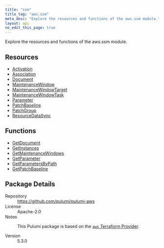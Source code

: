 ```yaml
---
title: "ssm"
title_tag: "aws.ssm"
meta_desc: "Explore the resources and functions of the aws.ssm module."
layout: api
no_edit_this_page: true
---
```


<!-- WARNING: this file was generated by Pulumi Docs Generator. -->
<!-- Do not edit by hand unless you're certain you know what you are doing! -->

Explore the resources and functions of the aws.ssm module.

<h2 id="resources">Resources</h2>
<ul class="api">
    <li><a href="activation" title="Activation"><span class="api-symbol api-symbol--resource"></span>Activation</a></li>
    <li><a href="association" title="Association"><span class="api-symbol api-symbol--resource"></span>Association</a></li>
    <li><a href="document" title="Document"><span class="api-symbol api-symbol--resource"></span>Document</a></li>
    <li><a href="maintenancewindow" title="MaintenanceWindow"><span class="api-symbol api-symbol--resource"></span>MaintenanceWindow</a></li>
    <li><a href="maintenancewindowtarget" title="MaintenanceWindowTarget"><span class="api-symbol api-symbol--resource"></span>MaintenanceWindowTarget</a></li>
    <li><a href="maintenancewindowtask" title="MaintenanceWindowTask"><span class="api-symbol api-symbol--resource"></span>MaintenanceWindowTask</a></li>
    <li><a href="parameter" title="Parameter"><span class="api-symbol api-symbol--resource"></span>Parameter</a></li>
    <li><a href="patchbaseline" title="PatchBaseline"><span class="api-symbol api-symbol--resource"></span>PatchBaseline</a></li>
    <li><a href="patchgroup" title="PatchGroup"><span class="api-symbol api-symbol--resource"></span>PatchGroup</a></li>
    <li><a href="resourcedatasync" title="ResourceDataSync"><span class="api-symbol api-symbol--resource"></span>ResourceDataSync</a></li>
</ul>

<h2 id="functions">Functions</h2>
<ul class="api">
    <li><a href="getdocument" title="GetDocument"><span class="api-symbol api-symbol--function"></span>GetDocument</a></li>
    <li><a href="getinstances" title="GetInstances"><span class="api-symbol api-symbol--function"></span>GetInstances</a></li>
    <li><a href="getmaintenancewindows" title="GetMaintenanceWindows"><span class="api-symbol api-symbol--function"></span>GetMaintenanceWindows</a></li>
    <li><a href="getparameter" title="GetParameter"><span class="api-symbol api-symbol--function"></span>GetParameter</a></li>
    <li><a href="getparametersbypath" title="GetParametersByPath"><span class="api-symbol api-symbol--function"></span>GetParametersByPath</a></li>
    <li><a href="getpatchbaseline" title="GetPatchBaseline"><span class="api-symbol api-symbol--function"></span>GetPatchBaseline</a></li>
</ul>

<h2 id="package-details">Package Details</h2>
<dl class="package-details">
	<dt>Repository</dt>
	<dd><a href="https://github.com/pulumi/pulumi-aws">https://github.com/pulumi/pulumi-aws</a></dd>
	<dt>License</dt>
	<dd>Apache-2.0</dd>
	<dt>Notes</dt>
	<dd><p>This Pulumi package is based on the <a href="https://github.com/hashicorp/terraform-provider-aws"><code>aws</code> Terraform Provider</a>.</p>
</dd>
	<dt>Version</dt>
	<dd>5.3.0</dd>
</dl>

